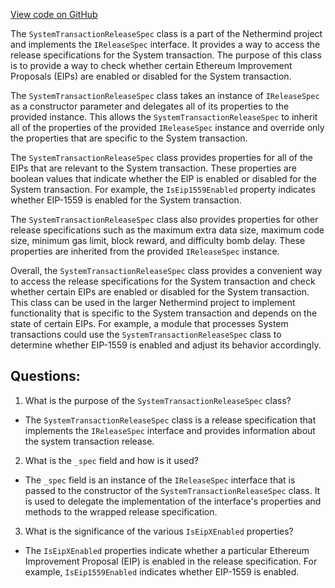 [View code on GitHub](https://github.com/NethermindEth/nethermind/src/Nethermind/Nethermind.Specs/SystemTransactionReleaseSpec.cs)

The `SystemTransactionReleaseSpec` class is a part of the Nethermind project and implements the `IReleaseSpec` interface. It provides a way to access the release specifications for the System transaction. The purpose of this class is to provide a way to check whether certain Ethereum Improvement Proposals (EIPs) are enabled or disabled for the System transaction.

The `SystemTransactionReleaseSpec` class takes an instance of `IReleaseSpec` as a constructor parameter and delegates all of its properties to the provided instance. This allows the `SystemTransactionReleaseSpec` to inherit all of the properties of the provided `IReleaseSpec` instance and override only the properties that are specific to the System transaction.

The `SystemTransactionReleaseSpec` class provides properties for all of the EIPs that are relevant to the System transaction. These properties are boolean values that indicate whether the EIP is enabled or disabled for the System transaction. For example, the `IsEip1559Enabled` property indicates whether EIP-1559 is enabled for the System transaction.

The `SystemTransactionReleaseSpec` class also provides properties for other release specifications such as the maximum extra data size, maximum code size, minimum gas limit, block reward, and difficulty bomb delay. These properties are inherited from the provided `IReleaseSpec` instance.

Overall, the `SystemTransactionReleaseSpec` class provides a convenient way to access the release specifications for the System transaction and check whether certain EIPs are enabled or disabled for the System transaction. This class can be used in the larger Nethermind project to implement functionality that is specific to the System transaction and depends on the state of certain EIPs. For example, a module that processes System transactions could use the `SystemTransactionReleaseSpec` class to determine whether EIP-1559 is enabled and adjust its behavior accordingly.
## Questions: 
 1. What is the purpose of the `SystemTransactionReleaseSpec` class?
- The `SystemTransactionReleaseSpec` class is a release specification that implements the `IReleaseSpec` interface and provides information about the system transaction release.

2. What is the `_spec` field and how is it used?
- The `_spec` field is an instance of the `IReleaseSpec` interface that is passed to the constructor of the `SystemTransactionReleaseSpec` class. It is used to delegate the implementation of the interface's properties and methods to the wrapped release specification.

3. What is the significance of the various `IsEipXEnabled` properties?
- The `IsEipXEnabled` properties indicate whether a particular Ethereum Improvement Proposal (EIP) is enabled in the release specification. For example, `IsEip1559Enabled` indicates whether EIP-1559 is enabled.